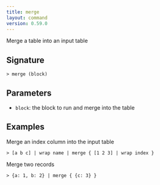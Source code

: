 ```yaml
---
title: merge
layout: command
version: 0.59.0
---
```


Merge a table into an input table

## Signature

```> merge (block)```

## Parameters

 -  `block`: the block to run and merge into the table

## Examples

Merge an index column into the input table
```shell
> [a b c] | wrap name | merge { [1 2 3] | wrap index }
```

Merge two records
```shell
> {a: 1, b: 2} | merge { {c: 3} }
```
